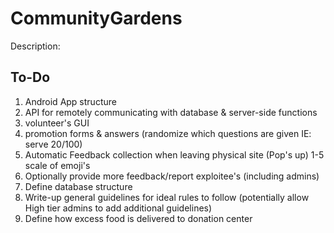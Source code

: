 # CommunityGardens

Description:

## To-Do
1. Android App structure
2. API for remotely communicating with database & server-side functions
3. volunteer's GUI
4. promotion forms & answers (randomize which questions are given IE: serve 20/100)
5. Automatic Feedback collection when leaving physical site (Pop's up) 1-5 scale of emoji's
6. Optionally provide more feedback/report exploitee's (including admins)
7. Define database structure
8. Write-up general guidelines for ideal rules to follow (potentially allow High tier admins to add additional guidelines)
9. Define how excess food is delivered to donation center




